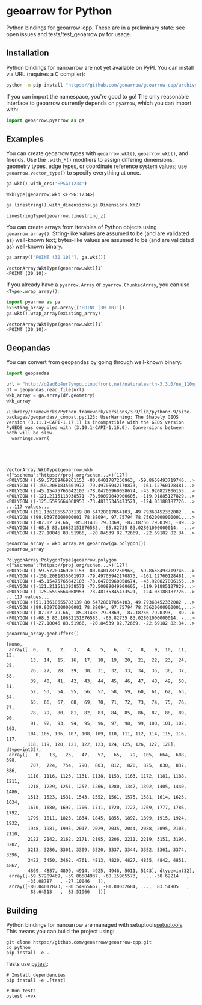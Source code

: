 # geoarrow for Python

Python bindings for geoarrow-cpp. These are in a preliminary state: see open issues
and tests/test_geoarrow.py for usage.

## Installation

Python bindings for nanoarrow are not yet available on PyPI. You can install via
URL (requires a C compiler):

```bash
python -m pip install "https://github.com/geoarrow/geoarrow-cpp/archive/refs/heads/main.zip#egg=geoarrow&subdirectory=python"
```

If you can import the namespace, you're good to go! The only reasonable interface to geoarrow currently depends on `pyarrow`, which you can import with:


```python
import geoarrow.pyarrow as ga
```

## Examples

You can create geoarrow types with `geoarrow.wkt()`, `geoarrow.wkb()`, and friends. Use the `.with_*()` modifiers to assign differing dimensions, geometry types, edge types, or coordinate reference system values; use `geoarrow.vector_type()` to specify everything at once.


```python
ga.wkb().with_crs('EPSG:1234')
```




    WkbType(geoarrow.wkb <EPSG:1234>)




```python
ga.linestring().with_dimensions(ga.Dimensions.XYZ)
```




    LinestringType(geoarrow.linestring_z)



You can create arrays from iterables of Python objects using `geoarrow.array()`. String-like values are assumed to be (and are validated as) well-known text; bytes-like values are assumed to be (and are validated as) well-known binary.


```python
ga.array(['POINT (30 10)'], ga.wkt())
```




    VectorArray:WktType(geoarrow.wkt)[1]
    <POINT (30 10)>




If you already have a `pyarrow.Array` or `pyarrow.ChunkedArray`, you can use `<Type>.wrap_array()`:


```python
import pyarrow as pa
existing_array = pa.array(['POINT (30 10)'])
ga.wkt().wrap_array(existing_array)
```




    VectorArray:WktType(geoarrow.wkt)[1]
    <POINT (30 10)>




## Geopandas

You can convert from geopandas by going through well-known binary:


```python
import geopandas

url = "http://d2ad6b4ur7yvpq.cloudfront.net/naturalearth-3.3.0/ne_110m_land.geojson"
df = geopandas.read_file(url)
wkb_array = ga.array(df.geometry)
wkb_array

```

    /Library/Frameworks/Python.framework/Versions/3.9/lib/python3.9/site-packages/geopandas/_compat.py:123: UserWarning: The Shapely GEOS version (3.11.1-CAPI-1.17.1) is incompatible with the GEOS version PyGEOS was compiled with (3.10.1-CAPI-1.16.0). Conversions between both will be slow.
      warnings.warn(





    VectorArray:WkbType(geoarrow.wkb <{"$schema":"https://proj.org/schem...>)[127]
    <POLYGON ((-59.57209469261153 -80.0401787250963, -59.8658493719746...>
    <POLYGON ((-159.2081835601977 -79.49705942170873, -161.12760128481...>
    <POLYGON ((-45.15475765642103 -78.04706960058674, -43.920827806155...>
    <POLYGON ((-121.2115113938571 -73.50099049900605, -119.91885127829...>
    <POLYGON ((-125.5595664068953 -73.48135345473521, -124.03188187726...>
    ...117 values...
    <POLYGON ((51.13618655783139 80.54728017854103, 49.79368452332082 ...>
    <POLYGON ((99.93976000000001 78.88094, 97.75794 78.75620000000001,...>
    <POLYGON ((-87.02 79.66, -85.81435 79.3369, -87.18756 79.0393, -89...>
    <POLYGON ((-68.5 83.10632151676583, -65.82735 83.02801000000014, -...>
    <POLYGON ((-27.10046 83.51966, -20.84539 82.72669, -22.69182 82.34...>




```python
geoarrow_array = wkb_array.as_geoarrow(ga.polygon())
geoarrow_array
```




    PolygonArray:PolygonType(geoarrow.polygon <{"$schema":"https://proj.org/schem...>)[127]
    <POLYGON ((-59.57209469261153 -80.0401787250963, -59.8658493719746...>
    <POLYGON ((-159.2081835601977 -79.49705942170873, -161.12760128481...>
    <POLYGON ((-45.15475765642103 -78.04706960058674, -43.920827806155...>
    <POLYGON ((-121.2115113938571 -73.50099049900605, -119.91885127829...>
    <POLYGON ((-125.5595664068953 -73.48135345473521, -124.03188187726...>
    ...117 values...
    <POLYGON ((51.13618655783139 80.54728017854103, 49.79368452332082 ...>
    <POLYGON ((99.93976000000001 78.88094, 97.75794 78.75620000000001,...>
    <POLYGON ((-87.02 79.66, -85.81435 79.3369, -87.18756 79.0393, -89...>
    <POLYGON ((-68.5 83.10632151676583, -65.82735 83.02801000000014, -...>
    <POLYGON ((-27.10046 83.51966, -20.84539 82.72669, -22.69182 82.34...>




```python
geoarrow_array.geobuffers()
```




    [None,
     array([  0,   1,   2,   3,   4,   5,   6,   7,   8,   9,  10,  11,  12,
             13,  14,  15,  16,  17,  18,  19,  20,  21,  22,  23,  24,  25,
             26,  27,  28,  29,  30,  31,  32,  33,  34,  35,  36,  37,  38,
             39,  40,  41,  42,  43,  44,  45,  46,  47,  48,  49,  50,  51,
             52,  53,  54,  55,  56,  57,  58,  59,  60,  61,  62,  63,  64,
             65,  66,  67,  68,  69,  70,  71,  72,  73,  74,  75,  76,  77,
             78,  79,  80,  81,  82,  83,  84,  85,  86,  87,  88,  89,  90,
             91,  92,  93,  94,  95,  96,  97,  98,  99, 100, 101, 102, 103,
            104, 105, 106, 107, 108, 109, 110, 111, 112, 114, 115, 116, 117,
            118, 119, 120, 121, 122, 123, 124, 125, 126, 127, 128], dtype=int32),
     array([   0,   13,   25,   47,   57,   65,   79,  105,  664,  688,  698,
             707,  724,  754,  790,  803,  812,  820,  825,  830,  837,  886,
            1110, 1116, 1123, 1131, 1138, 1153, 1163, 1172, 1181, 1188, 1211,
            1218, 1229, 1251, 1257, 1266, 1280, 1347, 1392, 1405, 1440, 1486,
            1513, 1523, 1531, 1543, 1552, 1561, 1575, 1581, 1614, 1623, 1634,
            1670, 1680, 1697, 1706, 1711, 1720, 1727, 1769, 1777, 1786, 1792,
            1799, 1811, 1823, 1834, 1845, 1855, 1892, 1899, 1915, 1924, 1932,
            1948, 1981, 1995, 2017, 2029, 2035, 2044, 2088, 2095, 2103, 2110,
            2122, 2142, 2162, 2171, 2195, 2206, 2211, 2219, 3151, 3196, 3202,
            3213, 3286, 3301, 3309, 3320, 3337, 3344, 3352, 3361, 3374, 3396,
            3422, 3450, 3462, 4761, 4813, 4820, 4827, 4835, 4842, 4851, 4862,
            4869, 4887, 4899, 4914, 4925, 4946, 5011, 5143], dtype=int32),
     array([-59.57209469, -59.86584937, -60.15965573, ..., -38.62214   ,
            -35.08787   , -27.10046   ]),
     array([-80.04017873, -80.54965667, -81.00032684, ...,  83.54905   ,
             83.64513   ,  83.51966   ])]



## Building

Python bindings for nanoarrow are managed with setuptools[setuptools]. This means you
can build the project using:

```shell
git clone https://github.com/geoarrow/geoarrow-cpp.git
cd python
pip install -e .
```

Tests use [pytest][pytest]:

```shell
# Install dependencies
pip install -e .[test]

# Run tests
pytest -vvx
```

[pytest]: https://docs.pytest.org/
[setuptools]: https://setuptools.pypa.io/en/latest/index.html

